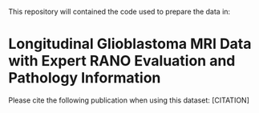 This repository will contained the code used to prepare the data in:

# Longitudinal Glioblastoma MRI Data with Expert RANO Evaluation and Pathology Information

Please cite the following publication when using this dataset:
[CITATION]
